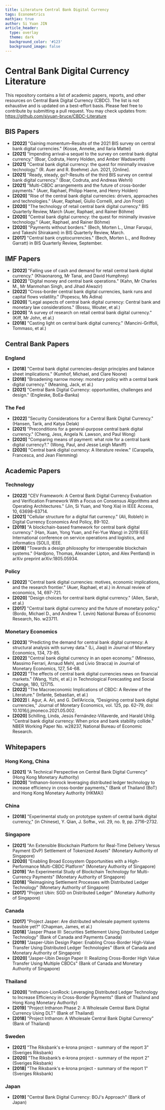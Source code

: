 ```yaml
---
title: Literature Central Bank Digital Currency
tags: Econometrics
mathjax: true
author: Si Yuan JIN
article_header:
  type: overlay
  theme: dark
  background_color: '#123'
  background_image: false
---
```


# Central Bank Digital Currency Literature
This repository contains a list of academic papers, reports, and other resources on Central Bank Digital Currency (CBDC). The list is not exhaustive and is updated on a best-effort basis. Please feel free to contribute by submitting a pull request. You may check updates from: https://github.com/siyuan-bruce/CBDC-Literature


## BIS Papers
- **[2022]** "Gaining momentum–Results of the 2021 BIS survey on central bank digital currencies." (Kosse, Anneke, and Ilaria Mattei)
- **[2021]** "Impending arrival–a sequel to the survey on central bank digital currency." (Boar, Codruta, Henry Holden, and Amber Wadsworth)
- **[2021]** "Central bank digital currency: the quest for minimally invasive technology." (R. Auer and R. Boehme) Jun. 2021, [Online].
- **[2021]** "Ready, steady, go?-Results of the third BIS survey on central bank digital currency." (Boar, Codruta, and Andreas Wehrli) 
- **[2021]** "Multi-CBDC arrangements and the future of cross-border payments." (Auer, Raphael, Philipp Haene, and Henry Holden)
- **[2020]** "Rise of the central bank digital currencies: drivers, approaches and technologies." (Auer, Raphael, Giulio Cornelli, and Jon Frost)
- **[2020]** "The technology of retail central bank digital currency." BIS Quarterly Review, March (Auer, Raphael, and Rainer Böhme)
- **[2020]** "Central bank digital currency: the quest for minimally invasive technology." (Auer, Raphael, and Rainer Böhme)
- **[2020]** "Payments without borders." (Bech, Morten L., Umar Faruqui, and Takeshi Shirakami) in BIS Quarterly Review, March.
- **[2017]** "Central bank cryptocurrencies." (Bech, Morten L., and Rodney Garratt) in BIS Quarterly Review, September.

## IMF Papers
- **[2022]** "Falling use of cash and demand for retail central bank digital currency." (Khiaonarong, Mr Tanai, and David Humphrey)
- **[2022]** "Digital money and central bank operations." (Kahn, Mr Charles M., Mr Manmohan Singh, and Jihad Alwazir)
- **[2022]** "Cross-border central bank digital currencies, bank runs and capital flows volatility." (Popescu, Ms Adina)
- **[2020]** "Legal aspects of central bank digital currency: Central bank and monetary law considerations." (Bossu, Wouter, et al.)
- **[2020]** "A survey of research on retail central bank digital currency." (Kiff, Mr John, et al.)
- **[2018]** "Casting light on central bank digital currency." (Mancini-Griffoli, Tommaso, et al.)

## Central Bank Papers
### England
- **[2018]** "Central bank digital currencies-design principles and balance sheet implications." (Kumhof, Michael, and Clare Noone)
- **[2018]** "Broadening narrow money: monetary policy with a central bank digital currency." (Meaning, Jack, et al.)
- **[2021]** "Central Bank Digital Currency: opportunities, challenges and design." (Engleske, BoEa-Banka)

### The Fed
- **[2022]** "Security Considerations for a Central Bank Digital Currency." (Hansen, Tarik, and Katya Delak)
- **[2021]** "Preconditions for a general-purpose central bank digital currency." (Cheng, Jess, Angela N. Lawson, and Paul Wong)
- **[2020]** "Comparing means of payment: what role for a central bank digital currency?." (Wong, Paul, and Jesse Leigh Maniff)
- **[2020]** "Central bank digital currency: A literature review." (Carapella, Francesca, and Jean Flemming)

## Academic Papers

### Technology
- **[2022]** "CEV Framework: A Central Bank Digital Currency Evaluation and Verification Framework With a Focus on Consensus Algorithms and Operating Architectures." (Jin, Si Yuan, and Yong Xia) in IEEE Access, 10, 63698-63714.
- **[2021]** "Cellular structure for a digital fiat currency." (Ali, Robleh) in Digital Currency Economics And Policy, 89-102.
- **[2019]** "A blockchain-based framework for central bank digital currency." (Han, Xuan, Yong Yuan, and Fei-Yue Wang) in 2019 IEEE International conference on service operations and logistics, and informatics (SOLI), IEEE.
- **[2018]** "Towards a design philosophy for interoperable blockchain systems." (Hardjono, Thomas, Alexander Lipton, and Alex Pentland) in arXiv preprint arXiv:1805.05934.

### Policy
- **[2022]** "Central bank digital currencies: motives, economic implications, and the research frontier." (Auer, Raphael, et al.) in Annual review of economics, 14, 697-721.
- **[2020]** "Design choices for central bank digital currency." (Allen, Sarah, et al.)
- **[2017]** "Central bank digital currency and the future of monetary policy." (Bordo, Michael D., and Andrew T. Levin) National Bureau of Economic Research, No. w23711.

### Monetary Economics
- **[2023]** "Predicting the demand for central bank digital currency: A structural analysis with survey data." (Li, Jiaqi) in Journal of Monetary Economics, 134, 73-85.
- **[2022]** "Central bank digital currency in an open economy." (Minesso, Massimo Ferrari, Arnaud Mehl, and Livio Stracca) in Journal of Monetary Economics, 127, 54-68.
- **[2022]** "The effects of central bank digital currencies news on financial markets." (Wang, Yizhi, et al.) in Technological Forecasting and Social Change, 180, 121715.
- **[2022]** "The Macroeconomic Implications of CBDC: A Review of the Literature." (Infante, Sebastian, et al.)
- **[2022]** I. Agur, A. Ari, and G. Dell’Ariccia, “Designing central bank digital currencies,” Journal of Monetary Economics, vol. 125, pp. 62–79, doi: 10.1016/j.jmoneco.2021.05.002.
- **[2020]** Schilling, Linda, Jesús Fernández-Villaverde, and Harald Uhlig. "Central bank digital currency: When price and bank stability collide." NBER Working Paper No. w28237, National Bureau of Economic Research.


## Whitepapers

### Hong Kong, China
- **[2021]** "A Technical Perspective on Central Bank Digital Currency" (Hong Kong Monetary Authority)
- **[2020]** "Inthanon-lionrock leveraging distributed ledger technology to increase efficiency in cross-border payments," (Bank of Thailand (BoT) and Hong Kong Monetary Authority (HKMA))  
### China
- **[2018]** "Experimental study on prototype system of central bank digital currency," (in Chinese), Y. Qian, J. Softw., vol. 29, no. 9, pp. 2716–2732.
### Singapore
- **[2021]** "An Extensible Blockchain Platform for Real-Time Delivery Versus Payment (DvP) Settlement of Tokenized Assets" (Monetary Authority of Singapore)
- **[2020]** "Enabling Broad Ecosystem Opportunities with a High-Performance Multi-CBDC Platform" (Monetary Authority of Singapore)
- **[2019]** "An Experimental Study of Blockchain Technology for Multi-Currency Payments" (Monetary Authority of Singapore)
- **[2018]** "Reimagining Settlement Processes with Distributed Ledger Technology" (Monetary Authority of Singapore)
- **[2017]** "Project Ubin: SGD on Distributed Ledger" (Monetary Authority of Singapore)
### Canada
- **[2017]** "Project Jasper: Are distributed wholesale payment systems feasible yet?" (Chapman, James, et al.)
- **[2018]** "Jasper Phase III: Securities Settlement Using Distributed Ledger Technology" (Bank of Canada and Payments Canada)
- **[2019]** "Jasper-Ubin Design Paper: Enabling Cross-Border High-Value Transfer Using Distributed Ledger Technologies" (Bank of Canada and Monetary Authority of Singapore)
- **[2020]** "Jasper-Ubin Design Paper II: Realizing Cross-Border High Value Transfer Using Multiple CBDCs" (Bank of Canada and Monetary Authority of Singapore)
### Thailand
- **[2020]** "Inthanon-LionRock: Leveraging Distributed Ledger Technology to Increase Efficiency in Cross-Border Payments" (Bank of Thailand and Hong Kong Monetary Authority)
- **[2019]** "Project Inthanon Phase 2: A Wholesale Central Bank Digital Currency Using DLT" (Bank of Thailand)
- **[2018]** "Project Inthanon: A Wholesale Central Bank Digital Currency" (Bank of Thailand)
### Sweden
- **[2021]** "The Riksbank's e-krona project - summary of the report 3" (Sveriges Riksbank)
- **[2020]** "The Riksbank’s e-krona project - summary of the report 2" (Sveriges Riksbank)
- **[2018]** "The Riksbank's e-krona project - summary of the report 1" (Sveriges Riksbank)
### Japan
- **[2019]** "Central Bank Digital Currency: BOJ's Approach" (Bank of Japan)
